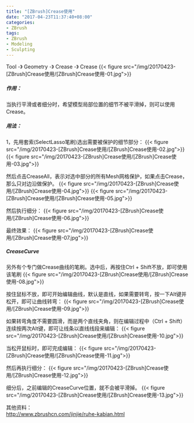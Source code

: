 ```yaml
---
title: "[ZBrush]Crease使用"
date: "2017-04-23T11:37:40+08:00"
categories:
- ZBrush
tags:
- ZBrush
- Modeling
- Sculpting
---
```


Tool -》 Geometry -》 Crease -》 Crease
{{< figure src="/img/20170423-[ZBrush]Crease使用/[ZBrush]Crease使用-01.jpg">}}
##### 作用：  
当执行平滑或者细分时，希望模型局部位置的细节不被平滑掉，则可以使用Crease。

##### 用法：  
1，先用套索(SelectLasso笔刷)选出需要被保护的细节部分：
{{< figure src="/img/20170423-[ZBrush]Crease使用/[ZBrush]Crease使用-02.jpg">}}
{{< figure src="/img/20170423-[ZBrush]Crease使用/[ZBrush]Crease使用-03.jpg">}}


然后点击CreaseAll，表示对选中部分的所有Mesh网格保护，如果点击Crease，那么只对边沿做保护。
{{< figure src="/img/20170423-[ZBrush]Crease使用/[ZBrush]Crease使用-04.jpg">}}
{{< figure src="/img/20170423-[ZBrush]Crease使用/[ZBrush]Crease使用-05.jpg">}}


然后执行细分：
{{< figure src="/img/20170423-[ZBrush]Crease使用/[ZBrush]Crease使用-06.jpg">}}

最终效果：
{{< figure src="/img/20170423-[ZBrush]Crease使用/[ZBrush]Crease使用-07.jpg">}}

##### CreaseCurve
另外有个专门做Crease曲线的笔刷。选中后，再按住Ctrl + Shift不放，即可使用该笔刷
{{< figure src="/img/20170423-[ZBrush]Crease使用/[ZBrush]Crease使用-08.jpg">}}

按住鼠标不放，即可开始编辑曲线，默认是直线，如果需要转弯，按一下Alt键并松开，即可让曲线转弯：
{{< figure src="/img/20170423-[ZBrush]Crease使用/[ZBrush]Crease使用-09.jpg">}}

如果转弯角度不需要圆滑，而是两个直线夹角，则在编辑过程中（Ctrl + Shift）连续按两次Alt键，即可让线条以直线线段来编辑：
{{< figure src="/img/20170423-[ZBrush]Crease使用/[ZBrush]Crease使用-10.jpg">}}

当松开鼠标时，即可完成编辑：
{{< figure src="/img/20170423-[ZBrush]Crease使用/[ZBrush]Crease使用-11.jpg">}}

然后再执行细分：
{{< figure src="/img/20170423-[ZBrush]Crease使用/[ZBrush]Crease使用-12.jpg">}}

细分后，之前编辑的CreaseCurve位置，就不会被平滑掉。
{{< figure src="/img/20170423-[ZBrush]Crease使用/[ZBrush]Crease使用-13.jpg">}}

其他资料：  
http://www.zbrushcn.com/jinjie/ruhe-kabian.html
